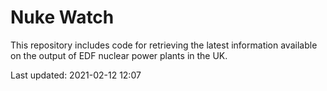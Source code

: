 # Nuke Watch

This repository includes code for retrieving the latest information available on the output of EDF nuclear power plants in the UK.

Last updated: 2021-02-12 12:07